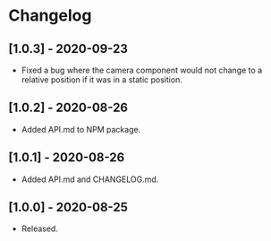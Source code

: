 # Changelog

## [1.0.3] - 2020-09-23

- Fixed a bug where the camera component would not change to a relative position if it was in a static position.

## [1.0.2] - 2020-08-26

- Added API.md to NPM package.

## [1.0.1] - 2020-08-26

- Added API.md and CHANGELOG.md.

## [1.0.0] - 2020-08-25

- Released.
